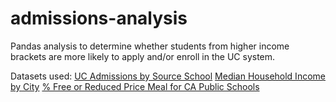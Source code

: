 # admissions-analysis
Pandas analysis to determine whether students from higher income brackets are more likely to apply and/or enroll in the UC system.

Datasets used:
[UC Admissions by Source School](https://www.universityofcalifornia.edu/infocenter/admissions-source-school)
[Median Household Income by City](https://censusreporter.org/data/table/?table=B19013&geo_ids=04000US06,160%7C04000US06&primary_geo_id=04000US06)
[% Free or Reduced Price Meal for CA Public Schools](https://www.cde.ca.gov/ds/sd/sd/filessp.asp) 
